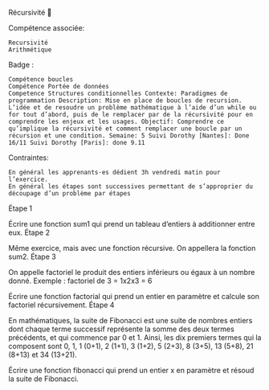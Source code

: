 Récursivité 🔁

Compétence associée:

    Recursivité
    Arithmétique

Badge :

    Compétence boucles
    Compétence Portée de données
    Competence Structures conditionnelles Contexte: Paradigmes de programmation Description: Mise en place de boucles de recursion. L’idée et de resoudre un problème mathématique à l’aide d’un while ou for tout d’abord, puis de le remplacer par de la récursivité pour en comprendre les enjeux et les usages. Objectif: Comprendre ce qu’implique la récursivité et comment remplacer une boucle par un récursion et une condition. Semaine: 5 Suivi Dorothy [Nantes]: Done 16/11 Suivi Dorothy [Paris]: done 9.11

Contraintes:

    En général les apprenants·es dédient 3h vendredi matin pour l’exercice.
    En général les étapes sont successives permettant de s’approprier du découpage d’un problème par étapes

Étape 1

Écrire une fonction sum1 qui prend un tableau d’entiers à additionner entre eux.
Étape 2

Même exercice, mais avec une fonction récursive. On appellera la fonction sum2.
Étape 3

On appelle factoriel le produit des entiers inférieurs ou égaux à un nombre donné. Exemple : factoriel de 3 = 1x2x3 = 6

Écrire une fonction factorial qui prend un entier en paramètre et calcule son factoriel récursivement.
Étape 4

En mathématiques, la suite de Fibonacci est une suite de nombres entiers dont chaque terme successif représente la somme des deux termes précédents, et qui commence par 0 et 1. Ainsi, les dix premiers termes qui la composent sont 0, 1, 1 (0+1), 2 (1+1), 3 (1+2), 5 (2+3), 8 (3+5), 13 (5+8), 21 (8+13) et 34 (13+21).

Écrire une fonction fibonacci qui prend un entier x en paramètre et résoud la suite de Fibonacci.
